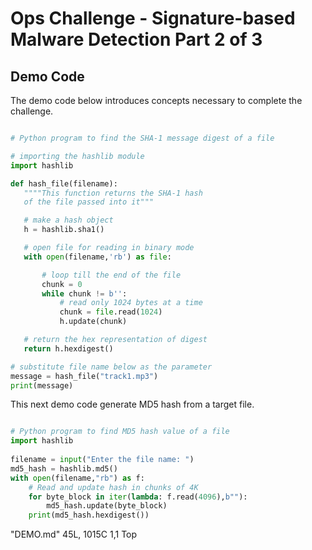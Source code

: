 # Ops Challenge - Signature-based Malware Detection Part 2 of 3

## Demo Code

The demo code below introduces concepts necessary to complete the challenge.

```python

# Python program to find the SHA-1 message digest of a file

# importing the hashlib module
import hashlib

def hash_file(filename):
   """"This function returns the SHA-1 hash
   of the file passed into it"""

   # make a hash object
   h = hashlib.sha1()

   # open file for reading in binary mode
   with open(filename,'rb') as file:

       # loop till the end of the file
       chunk = 0
       while chunk != b'':
           # read only 1024 bytes at a time
           chunk = file.read(1024)
           h.update(chunk)

   # return the hex representation of digest
   return h.hexdigest()

# substitute file name below as the parameter
message = hash_file("track1.mp3")
print(message)

```

This next demo code generate MD5 hash from a target file.

```python

# Python program to find MD5 hash value of a file
import hashlib
 
filename = input("Enter the file name: ")
md5_hash = hashlib.md5()
with open(filename,"rb") as f:
    # Read and update hash in chunks of 4K
    for byte_block in iter(lambda: f.read(4096),b""):
        md5_hash.update(byte_block)
    print(md5_hash.hexdigest())

```

"DEMO.md" 45L, 1015C                                                                                                                                                 1,1           Top


